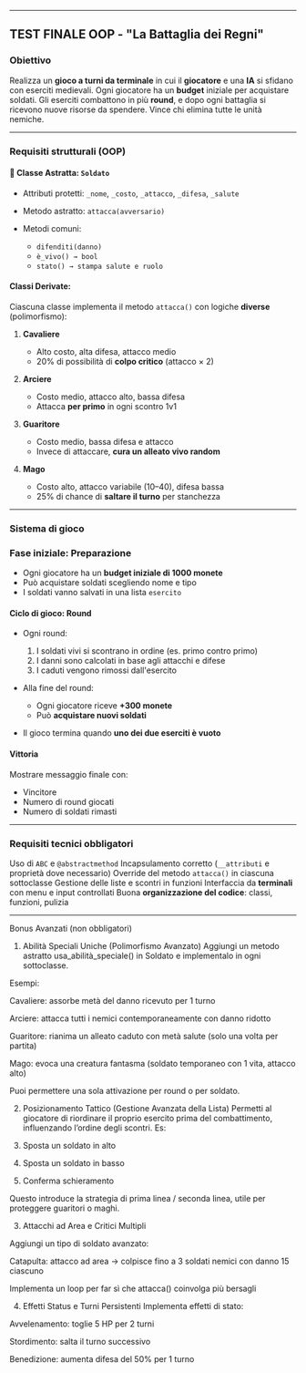 

---

## **TEST FINALE OOP - "La Battaglia dei Regni"**

### **Obiettivo**

Realizza un **gioco a turni da terminale** in cui il **giocatore** e una **IA** si sfidano con eserciti medievali. Ogni giocatore ha un **budget** iniziale per acquistare soldati. Gli eserciti combattono in più **round**, e dopo ogni battaglia si ricevono nuove risorse da spendere. Vince chi elimina tutte le unità nemiche.

---

###  **Requisiti strutturali (OOP)**

#### 🔹 **Classe Astratta: `Soldato`**

* Attributi protetti: `_nome`, `_costo`, `_attacco`, `_difesa`, `_salute`
* Metodo astratto: `attacca(avversario)`
* Metodi comuni:

  * `difenditi(danno)`
  * `è_vivo() → bool`
  * `stato() → stampa salute e ruolo`

#### **Classi Derivate:**

Ciascuna classe implementa il metodo `attacca()` con logiche **diverse** (polimorfismo):

1. **Cavaliere**

   * Alto costo, alta difesa, attacco medio
   * 20% di possibilità di **colpo critico** (attacco × 2)

2. **Arciere**

   * Costo medio, attacco alto, bassa difesa
   * Attacca **per primo** in ogni scontro 1v1

3. **Guaritore**

   * Costo medio, bassa difesa e attacco
   * Invece di attaccare, **cura un alleato vivo random**

4. **Mago**

   * Costo alto, attacco variabile (10–40), difesa bassa
   * 25% di chance di **saltare il turno** per stanchezza

---

### **Sistema di gioco**

### **Fase iniziale: Preparazione**

* Ogni giocatore ha un **budget iniziale di 1000 monete**
* Può acquistare soldati scegliendo nome e tipo
* I soldati vanno salvati in una lista `esercito`

#### **Ciclo di gioco: Round**

* Ogni round:

  1. I soldati vivi si scontrano in ordine (es. primo contro primo)
  2. I danni sono calcolati in base agli attacchi e difese
  3. I caduti vengono rimossi dall'esercito
* Alla fine del round:

  * Ogni giocatore riceve **+300 monete**
  * Può **acquistare nuovi soldati**
* Il gioco termina quando **uno dei due eserciti è vuoto**

#### **Vittoria**

Mostrare messaggio finale con:

* Vincitore
* Numero di round giocati
* Numero di soldati rimasti

---

### **Requisiti tecnici obbligatori**

 Uso di `ABC` e `@abstractmethod`
 Incapsulamento corretto (`__attributi` e proprietà dove necessario)
 Override del metodo `attacca()` in ciascuna sottoclasse
 Gestione delle liste e scontri in funzioni
 Interfaccia da **terminali** con menu e input controllati
 Buona **organizzazione del codice**: classi, funzioni, pulizia

---









 Bonus Avanzati (non obbligatori)
 

 1. Abilità Speciali Uniche (Polimorfismo Avanzato)
Aggiungi un metodo astratto usa_abilità_speciale() in Soldato e implementalo in ogni sottoclasse.

Esempi:

Cavaliere: assorbe metà del danno ricevuto per 1 turno

Arciere: attacca tutti i nemici contemporaneamente con danno ridotto

Guaritore: rianima un alleato caduto con metà salute (solo una volta per partita)

Mago: evoca una creatura fantasma (soldato temporaneo con 1 vita, attacco alto)

Puoi permettere una sola attivazione per round o per soldato.

 2. Posizionamento Tattico (Gestione Avanzata della Lista)
Permetti al giocatore di riordinare il proprio esercito prima del combattimento, influenzando l’ordine degli scontri. Es:

1. Sposta un soldato in alto
2. Sposta un soldato in basso
3. Conferma schieramento

Questo introduce la strategia di prima linea / seconda linea, utile per proteggere guaritori o maghi.

 3. Attacchi ad Area e Critici Multipli

Aggiungi un tipo di soldato avanzato:

Catapulta: attacco ad area → colpisce fino a 3 soldati nemici con danno 15 ciascuno

Implementa un loop per far sì che attacca() coinvolga più bersagli

 4. Effetti Status e Turni Persistenti
Implementa effetti di stato:

Avvelenamento: toglie 5 HP per 2 turni

Stordimento: salta il turno successivo

Benedizione: aumenta difesa del 50% per 1 turno


